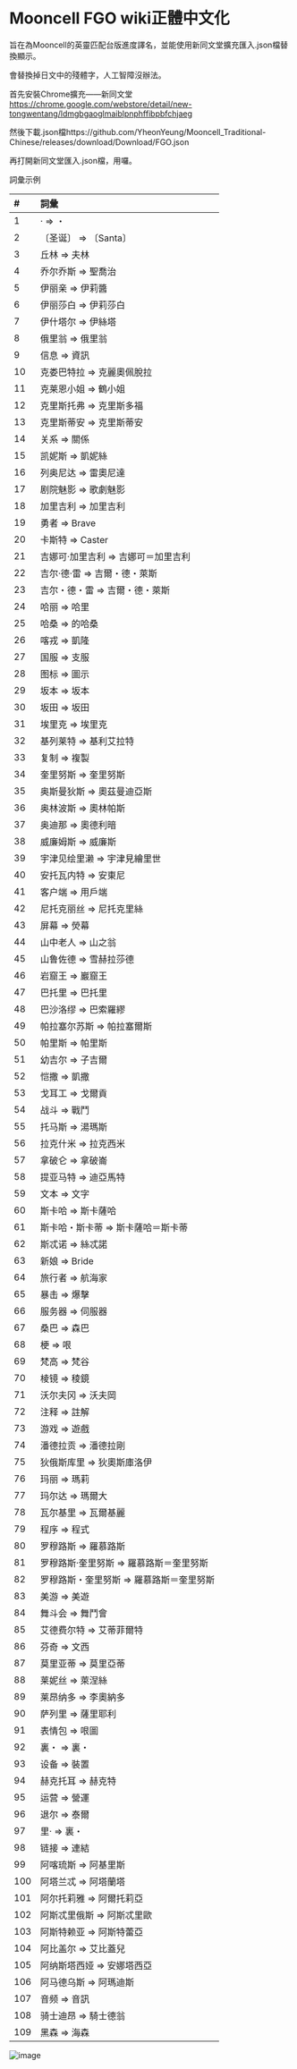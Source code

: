 # Mooncell FGO wiki正體中文化
旨在為Mooncell的英靈匹配台版進度譯名，並能使用新同文堂擴充匯入.json檔替換顯示。

會替換掉日文中的殘體字，人工智障沒辦法。

首先安裝Chrome擴充——新同文堂
https://chrome.google.com/webstore/detail/new-tongwentang/ldmgbgaoglmaiblpnphffibpbfchjaeg

然後下載.json檔https://github.com/YheonYeung/Mooncell_Traditional-Chinese/releases/download/Download/FGO.json

再打開新同文堂匯入.json檔，用囉。

詞彙示例

|#|詞彙|
|:----|:----|
|1|· => ・|
|2|〔圣诞〕 => 〔Santa〕|
|3|丘林 => 夫林|
|4|乔尔乔斯 => 聖喬治|
|5|伊丽亲 => 伊莉醬|
|6|伊丽莎白 => 伊莉莎白|
|7|伊什塔尔 => 伊絲塔|
|8|俄里翁 => 俄里翁|
|9|信息 => 資訊|
|10|克娄巴特拉 => 克麗奧佩脫拉|
|11|克莱恩小姐 => 鶴小姐|
|12|克里斯托弗 => 克里斯多福|
|13|克里斯蒂安 => 克里斯蒂安|
|14|关系 => 關係|
|15|凯妮斯 => 凱妮絲|
|16|列奥尼达 => 雷奧尼達|
|17|剧院魅影 => 歌劇魅影|
|18|加里吉利 => 加里吉利|
|19|勇者 => Brave|
|20|卡斯特 => Caster|
|21|吉娜可·加里吉利 => 吉娜可＝加里吉利|
|22|吉尔·德·雷 => 吉爾・德・萊斯|
|23|吉尔・德・雷 => 吉爾・德・萊斯|
|24|哈丽 => 哈里|
|25|哈桑 => 的哈桑|
|26|喀戎 => 凱隆|
|27|国服 => 支服|
|28|图标 => 圖示|
|29|坂本 => 坂本|
|30|坂田 => 坂田|
|31|埃里克 => 埃里克|
|32|基列莱特 => 基利艾拉特|
|33|复制 => 複製|
|34|奎里努斯 => 奎里努斯|
|35|奥斯曼狄斯 => 奧茲曼迪亞斯|
|36|奥林波斯 => 奧林帕斯|
|37|奥迪那 => 奧德利暗|
|38|威廉姆斯 => 威廉斯|
|39|宇津见绘里濑 => 宇津見繪里世|
|40|安托瓦内特 => 安東尼|
|41|客户端 => 用戶端|
|42|尼托克丽丝 => 尼托克里絲|
|43|屏幕 => 熒幕|
|44|山中老人 => 山之翁|
|45|山鲁佐德 => 雪赫拉莎德|
|46|岩窟王 => 巖窟王|
|47|巴托里 => 巴托里|
|48|巴沙洛缪 => 巴索羅繆|
|49|帕拉塞尔苏斯 => 帕拉塞爾斯|
|50|帕里斯 => 帕里斯|
|51|幼吉尔 => 子吉爾|
|52|恺撒 => 凱撒|
|53|戈耳工 => 戈爾貢|
|54|战斗 => 戰鬥|
|55|托马斯 => 湯瑪斯|
|56|拉克什米 => 拉克西米|
|57|拿破仑 => 拿破崙|
|58|提亚马特 => 迪亞馬特|
|59|文本 => 文字|
|60|斯卡哈 => 斯卡薩哈|
|61|斯卡哈・斯卡蒂 => 斯卡薩哈＝斯卡蒂|
|62|斯忒诺 => 絲忒諾|
|63|新娘 => Bride|
|64|旅行者 => 航海家|
|65|暴击 => 爆擊|
|66|服务器 => 伺服器|
|67|桑巴 => 森巴|
|68|梗 => 哏|
|69|梵高 => 梵谷|
|70|棱镜 => 稜鏡|
|71|沃尔夫冈 => 沃夫岡|
|72|注释 => 註解|
|73|游戏 => 遊戲|
|74|潘德拉贡 => 潘德拉剛|
|75|狄俄斯库里 => 狄奧斯庫洛伊|
|76|玛丽 => 瑪莉|
|77|玛尔达 => 瑪爾大|
|78|瓦尔基里 => 瓦爾基麗|
|79|程序 => 程式|
|80|罗穆路斯 => 羅慕路斯|
|81|罗穆路斯·奎里努斯 => 羅慕路斯＝奎里努斯|
|82|罗穆路斯・奎里努斯 => 羅慕路斯＝奎里努斯|
|83|美游 => 美遊|
|84|舞斗会 => 舞鬥會|
|85|艾德费尔特 => 艾蒂菲爾特|
|86|芬奇 => 文西|
|87|莫里亚蒂 => 莫里亞蒂|
|88|莱妮丝 => 萊涅絲|
|89|莱昂纳多 => 李奧納多|
|90|萨列里 => 薩里耶利|
|91|表情包 => 哏圖|
|92|裏・ => 裏・|
|93|设备 => 裝置|
|94|赫克托耳 => 赫克特|
|95|运营 => 營運|
|96|退尔 => 泰爾|
|97|里· => 裏・|
|98|链接 => 連結|
|99|阿喀琉斯 => 阿基里斯|
|100|阿塔兰忒 => 阿塔蘭塔|
|101|阿尔托莉雅 => 阿爾托莉亞|
|102|阿斯忒里俄斯 => 阿斯忒里歐|
|103|阿斯特赖亚 => 阿斯特蕾亞|
|104|阿比盖尔 => 艾比蓋兒|
|105|阿纳斯塔西娅 => 安娜塔西亞|
|106|阿马德乌斯 => 阿瑪迪斯|
|107|音频 => 音訊|
|108|骑士迪昂 => 騎士德翁|
|109|黑森 => 海森|

![image](https://user-images.githubusercontent.com/63342274/197173295-c3d1025e-8439-475f-bb92-600e0bfa2d58.png)
